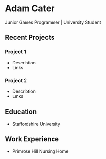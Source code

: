# Adam Cater
Junior Games Programmer | University Student


## Recent Projects


### Project 1
- Description
- Links


### Project 2
- Description
- Links

## Education
- Staffordshire University

## Work Experience
- Primrose Hill Nursing Home
